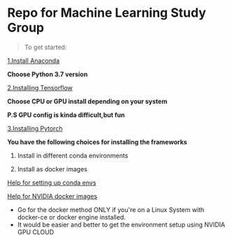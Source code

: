 # **Repo for Machine Learning Study Group**
>To get started:




[1.Install Anaconda](https://www.anaconda.com/download/)

__Choose Python 3.7 version__


[2.Installing Tensorflow](https://www.tensorflow.org/install/)

__Choose CPU or GPU install depending on your system__

**P.S GPU config is kinda difficult,but fun**

[3.Installing Pytorch](https://pytorch.org/get-started/locally/)



__You have the following choices for installing the frameworks__

1. Install in different conda environments

1. Install as docker images


[Help for setting up conda envs](https://conda.io/docs/user-guide/tasks/manage-environments.html)


[Help for NVIDIA docker images ](https://docs.nvidia.com/ngc/ngc-getting-started-guide/index.html)

* Go for the docker method ONLY if you're on a Linux System with docker-ce or docker engine installed.
* It would be easier and better to get the environment setup using NVIDIA GPU CLOUD
